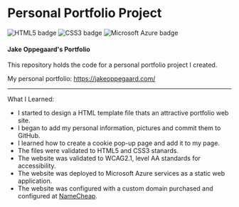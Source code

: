# Personal Portfolio Project
![HTML5 badge](https://img.shields.io/static/v1?message=HTML5&logo=HTML5&labelColor=5c5c5c&color=E34F26&logoColor=white&label=%20&style=for-the-badge) ![CSS3 badge](https://img.shields.io/static/v1?message=CSS3&logo=CSS3&labelColor=5c5c5c&color=1572B6&logoColor=white&label=%20&style=for-the-badge) ![Microsoft Azure badge](https://img.shields.io/static/v1?message=Azure&logo=MicrosoftAzure&labelColor=5c5c5c&color=0078D4&logoColor=white&label=%20&style=for-the-badge)

#### Jake Oppegaard's Portfolio

This repository holds the code for a personal portfolio project I created.

My personal portfolio: 
https://jakeoppegaard.com/
___

What I Learned: 
- I started to design a HTML template file thats an attractive portfolio web site.
- I began to add my personal information, pictures and commit them to GitHub.
- I learned how to create a cookie pop-up page and add it to my page.
- The files were validated to HTML5 and CSS3 stanards.
- The website was validated to WCAG2.1, level AA standards for accessibility.
- The website was deployed to Microsoft Azure services as a static web application.
- The website was configured with a custom domain purchased and configured at [NameCheap](https://namecheap.com).

